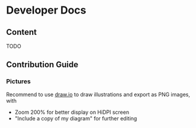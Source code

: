 # Developer Docs

## Content

TODO

## Contribution Guide

### Pictures

Recommend to use [draw.io](https://app.diagrams.net/) to draw illustrations and export as PNG images, with

- Zoom 200% for better display on HiDPI screen
- "Include a copy of my diagram" for further editing
